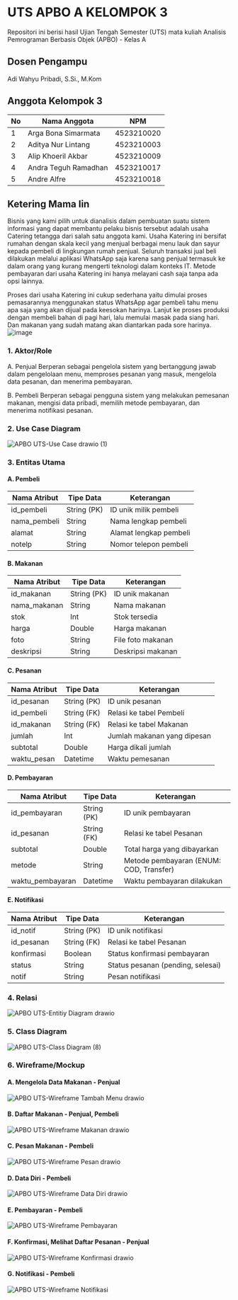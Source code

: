 # UTS APBO A KELOMPOK 3 

Repositori ini berisi hasil Ujian Tengah Semester (UTS) mata kuliah Analisis Pemrograman Berbasis Objek (APBO) - Kelas A 

## Dosen Pengampu
Adi Wahyu Pribadi, S.Si., M.Kom

## Anggota Kelompok 3
| No | Nama Anggota          | NPM         |
|----|-----------------------|-------------|
| 1  | Arga Bona Simarmata   | 4523210020  |
| 2  | Aditya Nur Lintang    | 4523210003  |
| 3  | Alip Khoeril Akbar    | 4523210009  |
| 4  | Andra Teguh Ramadhan  | 4523210017  |
| 5  | Andre Alfre           | 4523210018  |


## Ketering Mama Iin
Bisnis yang kami pilih untuk dianalisis dalam pembuatan suatu sistem informasi yang dapat membantu pelaku bisnis tersebut adalah usaha Catering tetangga dari salah satu anggota kami. Usaha Katering ini bersifat rumahan dengan skala kecil yang menjual berbagai menu lauk dan sayur kepada pembeli di lingkungan rumah penjual. Seluruh transaksi jual beli dilakukan melalui aplikasi WhatsApp saja karena sang penjual termasuk ke dalam orang yang kurang mengerti teknologi dalam konteks IT. Metode pembayaran dari usaha Katering ini hanya melayani cash saja tanpa ada opsi lainnya.

Proses dari usaha Katering ini cukup sederhana yaitu dimulai proses pemasarannya menggunakan status WhatsApp agar pembeli tahu menu apa saja yang akan dijual pada keesokan harinya. Lanjut ke proses produksi dengan membeli bahan di pagi hari,  lalu memulai masak pada siang hari. Dan makanan yang sudah matang akan diantarkan pada sore harinya.
![image](https://github.com/user-attachments/assets/b0eb08a2-a1eb-40d5-abee-fec383bbaea7)


### 1. Aktor/Role

A. Penjual
Berperan sebagai pengelola sistem yang bertanggung jawab dalam pengelolaan menu, memproses pesanan yang masuk, mengelola data pesanan, dan menerima pembayaran.

B. Pembeli
Berperan sebagai pengguna sistem yang melakukan pemesanan makanan, mengisi data pribadi, memilih metode pembayaran, dan menerima notifikasi pesanan.


### 2. Use Case Diagram
![APBO UTS-Use Case drawio (1)](https://github.com/user-attachments/assets/9a031879-f424-40c3-876b-6c12cb09171d)

### 3. Entitas Utama

#### A. Pembeli

| Nama Atribut  | Tipe Data    | Keterangan                 |
|---------------|--------------|----------------------------|
| id_pembeli    | String (PK)  | ID unik milik pembeli      |
| nama_pembeli  | String       | Nama lengkap pembeli       |
| alamat        | String       | Alamat lengkap pembeli     |
| notelp        | String       | Nomor telepon pembeli      |

#### B. Makanan

| Nama Atribut   | Tipe Data    | Keterangan                  |
|----------------|--------------|-----------------------------|
| id_makanan     | String (PK)  | ID unik makanan             |
| nama_makanan   | String       | Nama makanan                |
| stok           | Int          | Stok tersedia               |
| harga          | Double       | Harga makanan               |
| foto           | String       | File foto makanan           |
| deskripsi      | String       | Deskripsi makanan           |

#### C. Pesanan

| Nama Atribut  | Tipe Data    | Keterangan                          |
|---------------|--------------|-------------------------------------|
| id_pesanan    | String (PK)  | ID unik pesanan                     |
| id_pembeli    | String (FK)  | Relasi ke tabel Pembeli            |
| id_makanan    | String (FK)  | Relasi ke tabel Makanan            |
| jumlah        | Int          | Jumlah makanan yang dipesan        |
| subtotal      | Double       | Harga dikali jumlah                |
| waktu_pesan   | Datetime     | Waktu pemesanan                    |

#### D. Pembayaran

| Nama Atribut      | Tipe Data    | Keterangan                                         |
|-------------------|--------------|----------------------------------------------------|
| id_pembayaran     | String (PK)  | ID unik pembayaran                                 |
| id_pesanan        | String (FK)  | Relasi ke tabel Pesanan                            |
| subtotal          | Double       | Total harga yang dibayarkan                        |
| metode            | String       | Metode pembayaran (ENUM: COD, Transfer)        |
| waktu_pembayaran  | Datetime     | Waktu pembayaran dilakukan                         |

#### E. Notifikasi

| Nama Atribut | Tipe Data    | Keterangan                                   |
|--------------|--------------|----------------------------------------------|
| id_notif     | String (PK)  | ID unik notifikasi                           |
| id_pesanan   | String (FK)  | Relasi ke tabel Pesanan                      |
| konfirmasi   | Boolean      | Status konfirmasi pembayaran                 |
| status       | String       | Status pesanan (pending, selesai)        |
| notif        | String       | Pesan notifikasi                             |

### 4. Relasi
![APBO UTS-Entitiy Diagram drawio](https://github.com/user-attachments/assets/8ac50d36-6de0-4144-8bbc-602955429b13)


### 5. Class Diagram
![APBO UTS-Class Diagram (8)](https://github.com/user-attachments/assets/4c0eb1db-3ca8-47d5-8064-c778efc079d0)


### 6. Wireframe/Mockup
#### A. Mengelola Data Makanan - Penjual
![APBO UTS-Wireframe Tambah Menu drawio](https://github.com/user-attachments/assets/877a9730-5c90-4d73-afeb-d10520e51cf7)


#### B. Daftar Makanan  - Penjual, Pembeli
![APBO UTS-Wireframe Makanan drawio](https://github.com/user-attachments/assets/99ec88a5-37a6-44f5-8a30-bc61822b92db)


#### C. Pesan Makanan - Pembeli
![APBO UTS-Wireframe Pesan drawio](https://github.com/user-attachments/assets/1bbb4a5b-a9b9-4773-b102-b5b68ee19447)


#### D. Data Diri - Pembeli
![APBO UTS-Wireframe Data Diri drawio](https://github.com/user-attachments/assets/4dd1ec48-ca7d-426e-995c-fb084aaad7c2)

 
#### E. Pembayaran - Pembeli
![APBO UTS-Wireframe Pembayaran](https://github.com/user-attachments/assets/47355e7c-b9a7-4ac4-89c6-7d314bd14ac9)


#### F. Konfirmasi, Melihat Daftar Pesanan - Penjual
![APBO UTS-Wireframe Konfirmasi drawio](https://github.com/user-attachments/assets/1348a782-d779-4f2d-a571-09f05d32ad7b)


#### G. Notifikasi - Pembeli
![APBO UTS-Wireframe Notifikasi](https://github.com/user-attachments/assets/da87a565-13a5-44ab-9338-ecab14dec2fc)
